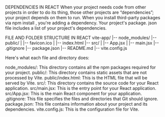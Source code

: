 DEPENDENCIES IN REACT
When your project needs code from other projects in order to do its thing, those other projects are “dependencies”; your project depends on them to run. When you install third-party packages via npm install , you're adding a dependency. Your project's package. json file includes a list of your project's dependencies.


FILE AND FOLDER STRUCTURE IN REACT
vite-app/
|-- node_modules/
|-- public/
|   |-- favicon.ico
|   |-- index.html
|-- src/
|   |-- App.jsx
|   |-- main.jsx
|-- .gitignore
|-- package.json
|-- README.md
|-- vite.config.js



Here's what each file and directory does:

node_modules/: This directory contains all the npm packages required for your project.
public/: This directory contains static assets that are not processed by Vite.
public/index.html: This is the HTML file that will be served by Vite.
src/: This directory contains the source code for your React application.
src/main.jsx: This is the entry point for your React application.
src/App.jsx: This is the main React component for your application.
.gitignore: This file specifies the files and directories that Git should ignore.
package.json: This file contains information about your project and its dependencies.
vite.config.js: This is the configuration file for Vite.

